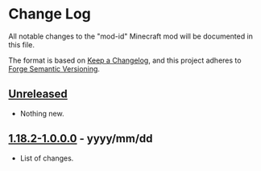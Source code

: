# Change Log

All notable changes to the "mod-id" Minecraft mod will be documented in this file.

The format is based on [Keep a Changelog](https://keepachangelog.com/en/1.0.0/),
and this project adheres to [Forge Semantic Versioning](https://docs.minecraftforge.net/en/latest/gettingstarted/versioning/#versioning).

## [Unreleased]
- Nothing new.

## [1.18.2-1.0.0.0] - yyyy/mm/dd
- List of changes.

[Unreleased]: https://github.com/author/mod-id
[1.18.2-1.0.0.0]: https://github.com/author/mod-id/releases/tag/v1.18.2-1.0.0.0
